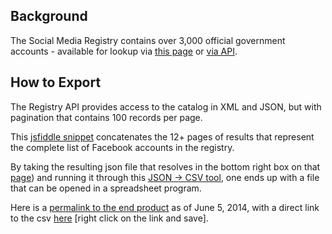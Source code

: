 ## Background

The Social Media Registry contains over 3,000 official government accounts - available for lookup via [this page](http://www.usa.gov/Contact/verify-social-media.shtml) or [via API](http://www.usa.gov/About/developer-resources/social-media-registry.shtml).  

## How to Export

The Registry API provides access to the catalog in XML and JSON, but with pagination that contains 100 records per page.  

This [jsfiddle snippet](http://jsfiddle.net/Vab7V/3/) concatenates the 12+ pages of results that represent the complete list of Facebook accounts in the registry.  

By taking the resulting json file that resolves in the bottom right box on that [page](http://jsfiddle.net/Vab7V/3/)) and running it through this [JSON -> CSV tool](konklone.io/json), one ends up with a file that can be opened in a spreadsheet program.  

Here is a [permalink to the end product](http://konklone.io/json/?id=644c62c159a300225b98) as of June 5, 2014, with a direct link to the csv [here](https://raw.githubusercontent.com/gbinal/SocialGov/patch-3/SMR-facebook-export_6-6-14.csv) [right click on the link and save].  




